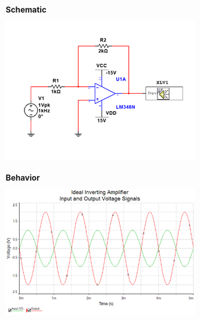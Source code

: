 ## Schematic
<p align=center>
  <img src=https://raw.githubusercontent.com/Brandyn-Davis/circuits/main/Operational%20Amplifier/Negative%20Feedback/Inverting_Amp/preview_Inverting_Amp.png>
</p>

## Behavior
<p align=center>
  <img src=https://raw.githubusercontent.com/Brandyn-Davis/circuits/main/Operational%20Amplifier/Negative%20Feedback/Inverting_Amp/simulation_Inverting_Amp.png>
</p>
